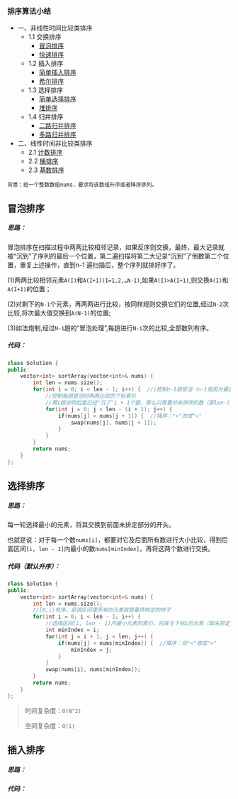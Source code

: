 ### 排序算法小结

* 一、非线性时间比较类排序
  * 1.1 交换排序
    * [冒泡排序](#1.1.1)
    * [快速排序](#1.1.2)
  * 1.2 插入排序
    * [简单插入排序](#1.2.1)
    * [希尔排序](#1.2.2)
  * 1.3 选择排序
    * [简单选择排序](#1.3.1)
    * [堆排序](#1.3.2)
  * 1.4 归并排序
    * [二路归并排序](#1.4.1)
    * [多路归并排序](#1.4.2)
* 二、线性时间非比较类排序
  * 2.1 [计数排序](#2.1)
  * 2.2 [桶排序](#2.2)
  * 2.3 [基数排序](2.2)

```
背景：给一个整数数组nums，要求将该数组升序或者降序排列。
```



#### <h2 id="1.1.1"> 冒泡排序</h2>

##### 思路：

冒泡排序在扫描过程中两两比较相邻记录，如果反序则交换，最终，最大记录就被“沉到”了序列的最后一个位置，第二遍扫描将第二大记录“沉到”了倒数第二个位置，重复上述操作，直到n-1 遍扫描后，整个序列就排好序了。

(1)两两比较相邻元素`A(I)`和`A(I+1)(I=1,2,…N-1)`,如果`A(I)>A(I+1)`,则交换`A(I)`和`A(I+1)`的位置；

(2)对剩下的`N-1`个元素，再两两进行比较，按同样规则交换它们的位置,经过`N-2`次比较,将次最大值交换到`A(N-1)`的位置;

(3)如法炮制,经过`N-1`趟的“冒泡处理”,每趟进行`N-i`次的比较,全部数列有序。

##### 代码：

```C++
class Solution {
public:
    vector<int> sortArray(vector<int>& nums) {
        int len = nums.size();
        for(int i = 0; i < len - 1; i++) {  //i控制n-1趟冒泡（n-1是因为最后一个数不需要比较，自动就出来了）
            //控制每趟冒泡时两两比较的下标索引
            //第i趟说明后面已经"沉了"i + 1个数，那么只需要对未排序的数（即len-(i+1)个）进行两两比较即可
            for(int j = 0; j < len - (i + 1); j++) {  
                if(nums[j] > nums[j + 1]) {  //降序：">"改成"<"
                    swap(nums[j], nums[j + 1]);
                }
            }
        }
        return nums;
    }
};
```



#### <h2 id="1.3.1"> 选择排序</h2>

##### 思路：

每一轮选择最小的元素，将其交换到前面未排定部分的开头。

也就是说：对于每一个数`nums[i]`，都要对它及后面所有数进行大小比较，得到后面区间`[i, len - 1]`内最小的数`nums[minIndex]`，再将这两个数进行交换。

##### 代码（默认升序）：

```c++
class Solution {
public:
    vector<int> sortArray(vector<int>& nums) {
        int len = nums.size();
        //[0,i)有序，且该区间里所有的元素就是最终排定的样子
        for(int i = 0; i < len - 1; i++) {
            //选择区间[i, len - 1]内最小元素的索引，将其与下标i的元素（即未排定部分的开头）交换
            int minIndex = i;
            for(int j = i + 1; j < len; j++) {
                if(nums[j] < nums[minIndex]) {  //降序：将"<"改成">"
                    minIndex = j;
                }
            }
            swap(nums[i], nums[minIndex]);
        }
        return nums;
    }
};
```

> 时间复杂度：`O(N^2)`
>
> 空间复杂度：`O(1)`



#### <h2 id="1.2.1"> 插入排序</h2>

##### 思路：



##### 代码：

```

```


